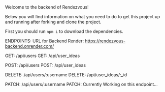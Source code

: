 Welcome to the backend of Rendezvous!

Below you will find information on what you need to do to get this project up and running after forking and clone the project.

First you should run `npm i` to download the dependencies.

ENDPOINTS:
URL for Backend Render: https://rendezvous-backend.onrender.com/

GET: /api/users
GET: /api/user_ideas

POST: /api/users
POST: /api/user_ideas

DELETE: /api/users/:username
DELETE: /api/user_ideas/:_id

PATCH: /api/users/:username
PATCH: Currently Working on this endpoint...